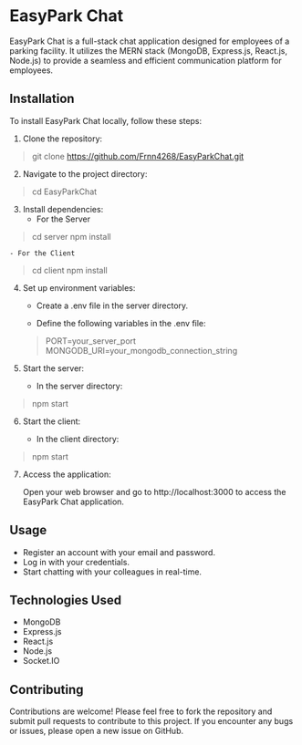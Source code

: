 # EasyPark Chat
EasyPark Chat is a full-stack chat application designed for employees of a parking facility. It utilizes the MERN stack (MongoDB, Express.js, React.js, Node.js) to provide a seamless and efficient communication platform for employees.

## Installation
To install EasyPark Chat locally, follow these steps:
1. Clone the repository:
> git clone https://github.com/Frnn4268/EasyParkChat.git

2. Navigate to the project directory:
> cd EasyParkChat

3. Install dependencies:
	- For the Server
> cd server
npm install

	- For the Client
> cd client
npm install

4. Set up environment variables:
	- Create a .env file in the server directory.
	
	- Define the following variables in the .env file:
	
	> PORT=your_server_port
MONGODB_URI=your_mongodb_connection_string

5. Start the server:
	- In the server directory:
> npm start

6. Start the client:

	- In the client directory:
> npm start

7. Access the application:

	Open your web browser and go to http://localhost:3000 to access the EasyPark Chat application.

## Usage
- Register an account with your email and password.
- Log in with your credentials.
- Start chatting with your colleagues in real-time.

## Technologies Used
- MongoDB
- Express.js
- React.js
- Node.js
- Socket.IO

## Contributing
Contributions are welcome! Please feel free to fork the repository and submit pull requests to contribute to this project. If you encounter any bugs or issues, please open a new issue on GitHub.
